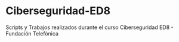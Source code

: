 # Ciberseguridad-ED8
Scripts y Trabajos realizados durante el curso Ciberseguridad ED8 - Fundación Telefónica
